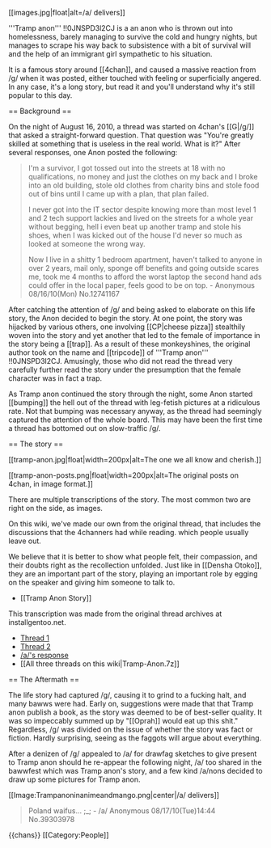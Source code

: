 [[images.jpg|float|alt=/a/ delivers]]

'''Tramp anon''' !!0JNSPD3l2CJ is a an anon who is thrown out into homelessness, barely managing to survive the cold and hungry nights, but manages to scrape his way back to subsistence with a bit of survival will and the help of an immigrant girl sympathetic to his situation. 

It is a famous story around [[4chan]], and caused a massive reaction from /g/ when it was posted, either touched with feeling or superficially angered. In any case, it's a long story, but read it and you'll understand why it's still popular to this day.

== Background ==

On the night of August 16, 2010, a thread was started on 4chan's [[G|/g/]] that asked a straight-forward question. That question was "You're greatly skilled at something that is useless in the real world. What is it?" After several responses, one Anon posted the following:

> I'm a survivor, I got tossed out into the streets at 18 with no qualifications, no money and just the clothes on my back and I broke into an old building, stole old clothes from charity bins and stole food out of bins until I came up with a plan, that plan failed. 
> 
> I never got into the IT sector despite knowing more than most level 1 and 2 tech support lackies and lived on the streets for a whole year without begging, hell i even beat up another tramp and stole his shoes, when I was kicked out of the house I'd never so much as looked at someone the wrong way.
> 
> Now I live in a shitty 1 bedroom apartment, haven't talked to anyone in over 2 years, mail only, sponge off benefits and going outside scares me, took me 4 months to afford the worst laptop the second hand ads could offer in the local paper, feels good to be on top. - Anonymous 08/16/10(Mon) No.12741167

After catching the attention of /g/ and being asked to elaborate on this life story, the Anon decided to begin the story. At one point, the story was hijacked by various others, one involving [[CP|cheese pizza]] stealthily woven into the story and yet another that led to the female of importance in the story being a [[trap]]. As a result of these monkeyshines, the original author took on the name and [[tripcode]] of '''Tramp anon''' !!0JNSPD3l2CJ. Amusingly, those who did not read the thread very carefully further read the story under the presumption that the female character was in fact a trap.

As Tramp anon continued the story through the night, some Anon started [[bumping]] the hell out of the thread with leg-fetish pictures at a ridiculous rate. Not that bumping was necessary anyway, as the thread had seemingly captured the attention of the whole board. This may have been the first time a thread has bottomed out on slow-traffic /g/.

== The story ==

[[tramp-anon.jpg|float|width=200px|alt=The one we all know and cherish.]]

[[tramp-anon-posts.png|float|width=200px|alt=The original posts on 4chan, in image format.]]

There are multiple transcriptions of the story. The most common two are right on the side, as images. 

On this wiki, we've made our own from the original thread, that includes the discussions that the 4channers had while reading. which people usually leave out. 

We believe that it is better to show what people felt, their compassion, and their doubts right as the recollection unfolded. Just like in [[Densha Otoko]], they are an important part of the story, playing an important role by egging on the speaker and giving him someone to talk to.

* [[Tramp Anon Story]]

This transcription was made from the original thread archives at installgentoo.net.

* [Thread 1](http://archive.installgentoo.net/cgi-board.pl/g/thread/12740705)
* [Thread 2](http://archive.installgentoo.net/g/thread/12744932)
* [/a/'s response](http://archive.foolz.us/a/thread/39302939)
* [[All three threads on this wiki|Tramp-Anon.7z]]

== The Aftermath ==

The life story had captured /g/, causing it to grind to a fucking halt, and many bawws were had. Early on, suggestions were made that that Tramp anon publish a book, as the story was deemed to be of best-seller quality. It was so impeccably summed up by "[[Oprah]] would eat up this shit." Regardless, /g/ was divided on the issue of whether the story was fact or fiction. Hardly surprising, seeing as the faggots will argue about everything.

After a denizen of /g/ appealed to /a/ for drawfag sketches to give present to Tramp anon should he re-appear the following night, /a/ too shared in the bawwfest which was Tramp anon's story, and a few kind /a/nons decided to draw up some pictures for Tramp anon.

[[Image:Trampanoninanimeandmango.png|center|/a/ delivers]]

> Poland waifus... ;_; - /a/ Anonymous 08/17/10(Tue)14:44 No.39303978

{{chans}}
[[Category:People]]